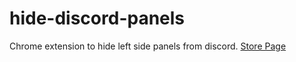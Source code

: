# hide-discord-panels
Chrome extension to hide left side panels from discord.
[Store Page](https://chrome.google.com/webstore/detail/hide-discord-panels/pbfhpkbikfennpgchbfjiokjngfcjgjb)
